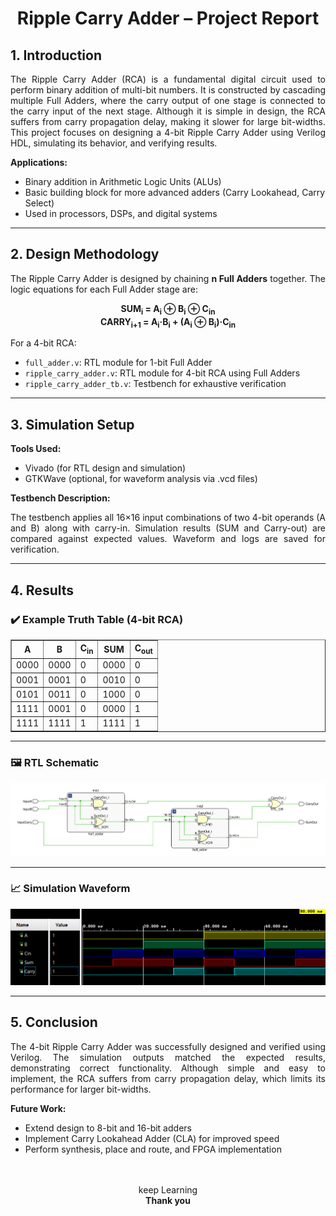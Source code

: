 # <center><b>Ripple Carry Adder – Project Report</b></center>

## <b>1. Introduction</b>

<p align="justify">
The Ripple Carry Adder (RCA) is a fundamental digital circuit used to perform binary addition of multi-bit numbers. It is constructed by cascading multiple Full Adders, where the carry output of one stage is connected to the carry input of the next stage. Although it is simple in design, the RCA suffers from carry propagation delay, making it slower for large bit-widths. This project focuses on designing a 4-bit Ripple Carry Adder using Verilog HDL, simulating its behavior, and verifying results.
</p>

<b>Applications:</b>

<ul>
  <li>Binary addition in Arithmetic Logic Units (ALUs)</li>
  <li>Basic building block for more advanced adders (Carry Lookahead, Carry Select)</li>
  <li>Used in processors, DSPs, and digital systems</li>
</ul>

---

## <b>2. Design Methodology</b>

<p align="justify">
The Ripple Carry Adder is designed by chaining <b>n Full Adders</b> together. The logic equations for each Full Adder stage are:
</p>

<div align="center">
<b>SUM<sub>i</sub> = A<sub>i</sub> ⊕ B<sub>i</sub> ⊕ C<sub>in</sub></b><br>
<b>CARRY<sub>i+1</sub> = A<sub>i</sub>·B<sub>i</sub> + (A<sub>i</sub> ⊕ B<sub>i</sub>)·C<sub>in</sub></b>
</div>

<p align="justify">
For a 4-bit RCA:
</p>

<ul>
  <li><code>full_adder.v</code>: RTL module for 1-bit Full Adder</li>
  <li><code>ripple_carry_adder.v</code>: RTL module for 4-bit RCA using Full Adders</li>
  <li><code>ripple_carry_adder_tb.v</code>: Testbench for exhaustive verification</li>
</ul>

---

## <b>3. Simulation Setup</b>

<b>Tools Used:</b>

<ul>
  <li>Vivado (for RTL design and simulation)</li>
  <li>GTKWave (optional, for waveform analysis via .vcd files)</li>
</ul>

<b>Testbench Description:</b>

<p align="justify">
The testbench applies all 16×16 input combinations of two 4-bit operands (A and B) along with carry-in. Simulation results (SUM and Carry-out) are compared against expected values. Waveform and logs are saved for verification.
</p>

---

## <b>4. Results</b>

### ✔️ Example Truth Table (4-bit RCA)

<div align="center">
<table border="1" cellpadding="6" cellspacing="0">
  <thead>
    <tr>
      <th>A</th>
      <th>B</th>
      <th>C<sub>in</sub></th>
      <th>SUM</th>
      <th>C<sub>out</sub></th>
    </tr>
  </thead>
  <tbody>
    <tr><td>0000</td><td>0000</td><td>0</td><td>0000</td><td>0</td></tr>
    <tr><td>0001</td><td>0001</td><td>0</td><td>0010</td><td>0</td></tr>
    <tr><td>0101</td><td>0011</td><td>0</td><td>1000</td><td>0</td></tr>
    <tr><td>1111</td><td>0001</td><td>0</td><td>0000</td><td>1</td></tr>
    <tr><td>1111</td><td>1111</td><td>1</td><td>1111</td><td>1</td></tr>
  </tbody>
</table>
</div>

---

### 🖼️ RTL Schematic

<div align="center">
<img src="../sim/rca_schematic.png" alt="Ripple Carry Adder RTL Schematic" width="600"/>
</div>

---

### 📈 Simulation Waveform

<div align="center">
<img src="../sim/rca_waveform.png" alt="Ripple Carry Adder Simulation Waveform" width="700"/>
</div>

---

## <b>5. Conclusion</b>

<p align="justify">
The 4-bit Ripple Carry Adder was successfully designed and verified using Verilog. The simulation outputs matched the expected results, demonstrating correct functionality. Although simple and easy to implement, the RCA suffers from carry propagation delay, which limits its performance for larger bit-widths.
</p>

<b>Future Work:</b>

<ul>
  <li>Extend design to 8-bit and 16-bit adders</li>
  <li>Implement Carry Lookahead Adder (CLA) for improved speed</li>
  <li>Perform synthesis, place and route, and FPGA implementation</li>
</ul>

<br>
<br>
<center>keep Learning</center>  
<center><b>Thank you</b></center>  
